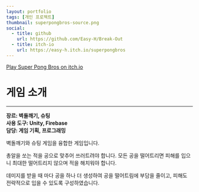 ```yaml
---
layout: portfolio
tags: [개인 프로젝트]
thumbnail: superpongbros-source.png
social:
  - title: github
    url: https://github.com/Easy-H/Break-Out
  - title: itch-io
    url: https://easy-h.itch.io/superpongbros
---
```

<object data="https://itch.io/embed-upload/9382981" width="260" height="580">
<param name="allowFullScreen" value="true"></param>
<a href="https://easy-h.itch.io/superpongbros">Play Super Pong Bros on itch.io</a></object>

# 게임 소개
---
**장르: 벽돌깨기, 슈팅**<br>**사용 도구: Unity, Firebase**<br>**담당: 게임 기획, 프로그래밍**

벽돌깨기와 슈팅 게임을 융합한 게임입니다.

총알을 쏘는 적을 공으로 맞추어 쓰러트려야 합니다. 모든 공을 떨어트리면 피해를 입으니 최대한 떨어트리지 않으며 적을 해치워야 합니다.

데미지를 받을 때 마다 공을 하나 더 생성하여 공을 떨어트림에 부담을 줄이고, 피해도 전략적으로 입을 수 있도록 구성하였습니다.
